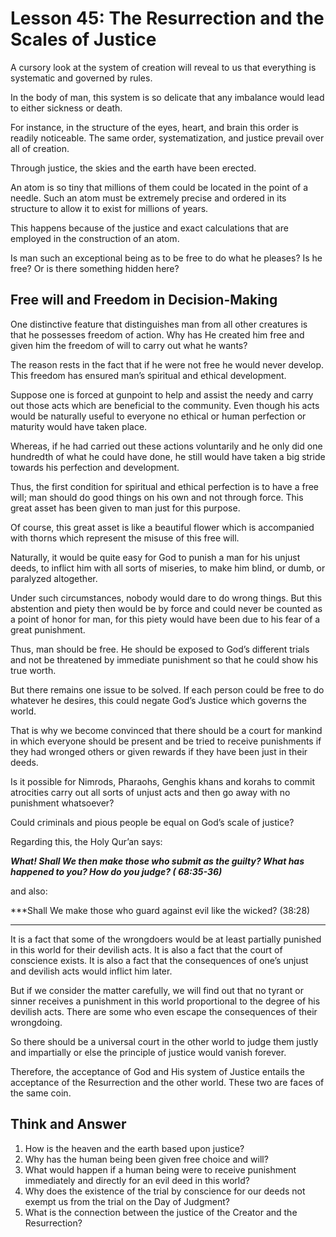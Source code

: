 Lesson 45: The Resurrection and the Scales of Justice
=====================================================

A cursory look at the system of creation will reveal to us that
everything is systematic and governed by rules.

In the body of man, this system is so delicate that any imbalance would
lead to either sickness or death.

For instance, in the structure of the eyes, heart, and brain this order
is readily noticeable. The same order, systematization, and justice
prevail over all of creation.

Through justice, the skies and the earth have been erected.

An atom is so tiny that millions of them could be located in the point
of a needle. Such an atom must be extremely precise and ordered in its
structure to allow it to exist for millions of years.

This happens because of the justice and exact calculations that are
employed in the construction of an atom.

Is man such an exceptional being as to be free to do what he pleases? Is
he free? Or is there something hidden here?

Free will and Freedom in Decision-Making
----------------------------------------

One distinctive feature that distinguishes man from all other creatures
is that he possesses freedom of action. Why has He created him free and
given him the freedom of will to carry out what he wants?

The reason rests in the fact that if he were not free he would never
develop. This freedom has ensured man’s spiritual and ethical
development.

Suppose one is forced at gunpoint to help and assist the needy and carry
out those acts which are beneficial to the community. Even though his
acts would be naturally useful to everyone no ethical or human
perfection or maturity would have taken place.

Whereas, if he had carried out these actions voluntarily and he only did
one hundredth of what he could have done, he still would have taken a
big stride towards his perfection and development.

Thus, the first condition for spiritual and ethical perfection is to
have a free will; man should do good things on his own and not through
force. This great asset has been given to man just for this purpose.

Of course, this great asset is like a beautiful flower which is
accompanied with thorns which represent the misuse of this free will.

Naturally, it would be quite easy for God to punish a man for his unjust
deeds, to inflict him with all sorts of miseries, to make him blind, or
dumb, or paralyzed altogether.

Under such circumstances, nobody would dare to do wrong things. But this
abstention and piety then would be by force and could never be counted
as a point of honor for man, for this piety would have been due to his
fear of a great punishment.

Thus, man should be free. He should be exposed to God’s different trials
and not be threatened by immediate punishment so that he could show his
true worth.

But there remains one issue to be solved. If each person could be free
to do whatever he desires, this could negate God’s Justice which governs
the world.

That is why we become convinced that there should be a court for mankind
in which everyone should be present and be tried to receive punishments
if they had wronged others or given rewards if they have been just in
their deeds.

Is it possible for Nimrods, Pharaohs, Genghis khans and korahs to commit
atrocities carry out all sorts of unjust acts and then go away with no
punishment whatsoever?

Could criminals and pious people be equal on God’s scale of justice?

Regarding this, the Holy Qur’an says:

***What! Shall We then make those who submit as the guilty? What has
happened to you? How do you judge? ( 68:35-36)***

and also:

***Shall We make those who guard against evil like the wicked? (38:28)  
***  
 It is a fact that some of the wrongdoers would be at least partially
punished in this world for their devilish acts. It is also a fact that
the court of conscience exists. It is also a fact that the consequences
of one’s unjust and devilish acts would inflict him later.

But if we consider the matter carefully, we will find out that no tyrant
or sinner receives a punishment in this world proportional to the degree
of his devilish acts. There are some who even escape the consequences of
their wrongdoing.

So there should be a universal court in the other world to judge them
justly and impartially or else the principle of justice would vanish
forever.

Therefore, the acceptance of God and His system of Justice entails the
acceptance of the Resurrection and the other world. These two are faces
of the same coin.

Think and Answer
----------------

1. How is the heaven and the earth based upon justice?  
 2. Why has the human being been given free choice and will?  
 3. What would happen if a human being were to receive punishment
immediately and directly for an evil deed in this world?  
 4. Why does the existence of the trial by conscience for our deeds not
exempt us from the trial on the Day of Judgment?  
 5. What is the connection between the justice of the Creator and the
Resurrection?


